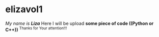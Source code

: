 # elizavol1
*My name is ***Liza****
Here I will be upload __some piece of code ((Python or C++))__
<sup>Thanks for Your attention!!!</sup>
